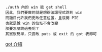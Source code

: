 ```
./auth 內的 win 能 get shell
因此，我們要做的就是想辦法讓程式跳到 win
而題目允許我們更改任意位置，且沒開 PIE
也就是說 win 的位址不會改變
那要怎麼跳過去呢？
其實很簡單，只要改 puts 或 exit 的 got 表即可
```
[got 介紹](http://brandon-hy-lin.blogspot.com/2015/12/shared-library-plt-got.html)

